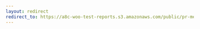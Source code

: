 ```yaml
---
layout: redirect
redirect_to: https://a8c-woo-test-reports.s3.amazonaws.com/public/pr-merge/38342/api/index.html
---
```

